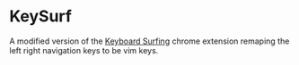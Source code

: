 # KeySurf

A modified version of the [Keyboard Surfing](https://chrome.google.com/webstore/detail/keyboard-surfing/hmaflaokeodbfghjjgmakejjjjfhihpi) chrome extension
remaping the left right navigation keys to be vim keys.
